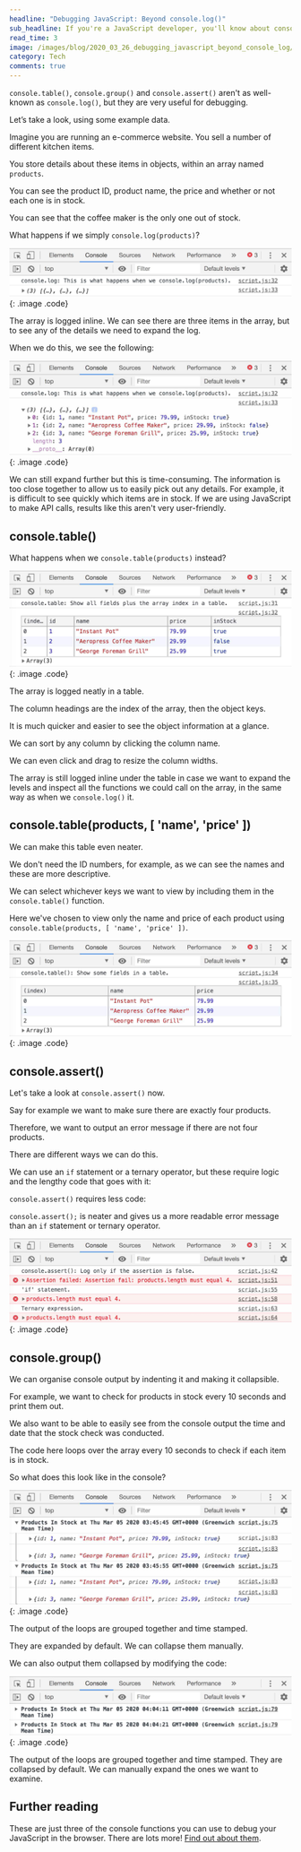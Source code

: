 ```yaml
---
headline: "Debugging JavaScript: Beyond console.log()"
sub_headline: If you're a JavaScript developer, you'll know about console.log(), but have you heard of console.table(), console.group() or console.assert()?
read_time: 3
image: /images/blog/2020_03_26_debugging_javascript_beyond_console_log/console_original_bug.jpg
category: Tech
comments: true
---
```


`console.table()`, `console.group()` and `console.assert()` aren't as well-known as `console.log()`, but they are very useful for debugging.

Let’s take a look, using some example data.

Imagine you are running an e-commerce website.  You sell a number of different kitchen items.

<script src="https://gist.github.com/SuzeShardlow/dca11680038f24f666acb47130f72d3d.js"></script>

You store details about these items in objects, within an array named `products`.

You can see the product ID, product name, the price and whether or not each one is in stock.

You can see that the coffee maker is the only one out of stock.

What happens if we simply `console.log(products)`?

![image](/images/blog/2020_03_26_debugging_javascript_beyond_console_log/console_log_1.jpg){: .image .code}

The array is logged inline.  We can see there are three items in the array, but to see any of the details we need to expand the log.

When we do this, we see the following:

![image](/images/blog/2020_03_26_debugging_javascript_beyond_console_log/console_log_2.jpg){: .image .code}

We can still expand further but this is time-consuming.  The information is too close together to allow us to easily pick out any details.  For example, it is difficult to see quickly which items are in stock.  If we are using JavaScript to make API calls, results like this aren't very user-friendly.

## console.table()

What happens when we `console.table(products)` instead?

![image](/images/blog/2020_03_26_debugging_javascript_beyond_console_log/console_table_1.jpg){: .image .code}

The array is logged neatly in a table.

The column headings are the index of the array, then the object keys.

It is much quicker and easier to see the object information at a glance.

We can sort by any column by clicking the column name.

We can even click and drag to resize the column widths.

The array is still logged inline under the table in case we want to expand the levels and inspect all the functions we could call on the array, in the same way as when we `console.log()` it.

## console.table(products, [ 'name', 'price' ])

We can make this table even neater.

We don't need the ID numbers, for example, as we can see the names and these are more descriptive.

We can select whichever keys we want to view by including them in the `console.table()` function.

Here we've chosen to view only the name and price of each product using `console.table(products, [ 'name', 'price' ])`.

![image](/images/blog/2020_03_26_debugging_javascript_beyond_console_log/console_table_2.jpg){: .image .code}

## console.assert()

Let's take a look at `console.assert()` now.

Say for example we want to make sure there are exactly four products.

Therefore, we want to output an error message if there are not four products.

There are different ways we can do this.

We can use an `if` statement or a ternary operator, but these require logic and the lengthy code that goes with it:

<script src="https://gist.github.com/SuzeShardlow/6705264a8d5474bc0febf777776e41d3.js"></script>

<script src="https://gist.github.com/SuzeShardlow/f6169e463dd9f9f010572223d550a496.js"></script>

`console.assert()` requires less code:

<script src="https://gist.github.com/SuzeShardlow/f9133a2d72834a55a6e59b159f3ca4a8.js"></script>

`console.assert();` is neater and gives us a more readable error message than an `if` statement or ternary operator.

![image](/images/blog/2020_03_26_debugging_javascript_beyond_console_log/console_assert.jpg){: .image .code}

## console.group()

We can organise console output by indenting it and making it collapsible.

For example, we want to check for products in stock every 10 seconds and print them out.

We also want to be able to easily see from the console output the time and date that the stock check was conducted.

The code here loops over the array every 10 seconds to check if each item is in stock.

<script src="https://gist.github.com/SuzeShardlow/9a8cdd1d43f36c97debdde1ab32c766f.js"></script>

So what does this look like in the console?

![image](/images/blog/2020_03_26_debugging_javascript_beyond_console_log/console_group_1.jpg){: .image .code}

The output of the loops are grouped together and time stamped.

They are expanded by default.  We can collapse them manually.

We can also output them collapsed by modifying the code:

<script src="https://gist.github.com/SuzeShardlow/be3f24f8df855673784bcf8947affa1f.js"></script>

![image](/images/blog/2020_03_26_debugging_javascript_beyond_console_log/console_group_2.jpg){: .image .code}

The output of the loops are grouped together and time stamped.  They are collapsed by default.  We can manually expand the ones we want to examine.


## Further reading

These are just three of the console functions you can use to debug your JavaScript in the browser.  There are lots more!  [Find out about them](https://developer.mozilla.org/en-US/docs/Web/API/Console_API).
